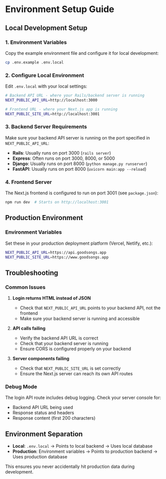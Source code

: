 # Environment Setup Guide

## Local Development Setup

### 1. Environment Variables
Copy the example environment file and configure it for local development:

```bash
cp .env.example .env.local
```

### 2. Configure Local Environment
Edit `.env.local` with your local settings:

```bash
# Backend API URL - where your Rails/backend server is running
NEXT_PUBLIC_API_URL=http://localhost:3000

# Frontend URL - where your Next.js app is running
NEXT_PUBLIC_SITE_URL=http://localhost:3001
```

### 3. Backend Server Requirements
Make sure your backend API server is running on the port specified in `NEXT_PUBLIC_API_URL`:

- **Rails**: Usually runs on port 3000 (`rails server`)
- **Express**: Often runs on port 3000, 8000, or 5000
- **Django**: Usually runs on port 8000 (`python manage.py runserver`)
- **FastAPI**: Usually runs on port 8000 (`uvicorn main:app --reload`)

### 4. Frontend Server
The Next.js frontend is configured to run on port 3001 (see `package.json`):

```bash
npm run dev  # Starts on http://localhost:3001
```

## Production Environment

### Environment Variables
Set these in your production deployment platform (Vercel, Netlify, etc.):

```bash
NEXT_PUBLIC_API_URL=https://api.goodsongs.app
NEXT_PUBLIC_SITE_URL=https://www.goodsongs.app
```

## Troubleshooting

### Common Issues

1. **Login returns HTML instead of JSON**
   - Check that `NEXT_PUBLIC_API_URL` points to your backend API, not the frontend
   - Make sure your backend server is running and accessible

2. **API calls failing**
   - Verify the backend API URL is correct
   - Check that your backend server is running
   - Ensure CORS is configured properly on your backend

3. **Server components failing**
   - Check that `NEXT_PUBLIC_SITE_URL` is set correctly
   - Ensure the Next.js server can reach its own API routes

### Debug Mode
The login API route includes debug logging. Check your server console for:
- Backend API URL being used
- Response status and headers
- Response content (first 200 characters)

## Environment Separation

- **Local**: `.env.local` → Points to local backend → Uses local database
- **Production**: Environment variables → Points to production backend → Uses production database

This ensures you never accidentally hit production data during development.